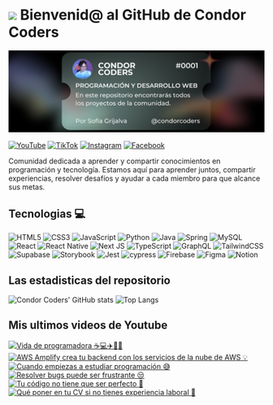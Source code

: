 # <img src="https://media.giphy.com/media/lGhBlBMIN2XsEteTN3/giphy.gif" width="100"/> Bienvenid@ al GitHub de Condor Coders

![Banner de Condor Coders](banner-github-condor-coders.png)

[![YouTube](https://img.shields.io/badge/YouTube-%23FF0000.svg?style=for-the-badge&logo=YouTube&logoColor=white)](https://www.youtube.com/@condorcoders)
[![TikTok](https://img.shields.io/badge/TikTok-%23000000.svg?style=for-the-badge&logo=TikTok&logoColor=white)](https://www.tiktok.com/@condorcoders)
[![Instagram](https://img.shields.io/badge/Instagram-%23E4405F.svg?style=for-the-badge&logo=Instagram&logoColor=white)](https://www.instagram.com/condorcoders/)
[![Facebook](https://img.shields.io/badge/Facebook-%231877F2.svg?style=for-the-badge&logo=Facebook&logoColor=white)](https://www.facebook.com/condorcoders/)

Comunidad dedicada a aprender y compartir conocimientos en programación y tecnología. Estamos aquí para aprender juntos, compartir experiencias, resolver desafíos y ayudar a cada miembro para que alcance sus metas.

## Tecnologias 💻
![HTML5](https://img.shields.io/badge/html5-%23E34F26.svg?style=for-the-badge&logo=html5&logoColor=white)
![CSS3](https://img.shields.io/badge/css3-%231572B6.svg?style=for-the-badge&logo=css3&logoColor=white)
![JavaScript](https://img.shields.io/badge/javascript-%23323330.svg?style=for-the-badge&logo=javascript&logoColor=%23F7DF1E)
![Python](https://img.shields.io/badge/python-3670A0?style=for-the-badge&logo=python&logoColor=ffdd54)
![Java](https://img.shields.io/badge/java-%23ED8B00.svg?style=for-the-badge&logo=openjdk&logoColor=white)
![Spring](https://img.shields.io/badge/spring-%236DB33F.svg?style=for-the-badge&logo=spring&logoColor=white)
![MySQL](https://img.shields.io/badge/mysql-%2300f.svg?style=for-the-badge&logo=mysql&logoColor=white)
<br/>
![React](https://img.shields.io/badge/react-%2320232a.svg?style=for-the-badge&logo=react&logoColor=%2361DAFB)
![React Native](https://img.shields.io/badge/react_native-%2320232a.svg?style=for-the-badge&logo=react&logoColor=%2361DAFB)
![Next JS](https://img.shields.io/badge/Next-black?style=for-the-badge&logo=next.js&logoColor=white)
![TypeScript](https://img.shields.io/badge/typescript-%23007ACC.svg?style=for-the-badge&logo=typescript&logoColor=white)
![GraphQL](https://img.shields.io/badge/-GraphQL-E10098?style=for-the-badge&logo=graphql&logoColor=white)
![TailwindCSS](https://img.shields.io/badge/tailwindcss-%2338B2AC.svg?style=for-the-badge&logo=tailwind-css&logoColor=white)
<br/>
![Supabase](https://img.shields.io/badge/Supabase-3ECF8E?style=for-the-badge&logo=supabase&logoColor=white)
![Storybook](https://img.shields.io/badge/-Storybook-FF4785?style=for-the-badge&logo=storybook&logoColor=white)
![Jest](https://img.shields.io/badge/-jest-%23C21325?style=for-the-badge&logo=jest&logoColor=white)
![cypress](https://img.shields.io/badge/-cypress-%23E5E5E5?style=for-the-badge&logo=cypress&logoColor=058a5e)
![Firebase](https://img.shields.io/badge/Firebase-039BE5?style=for-the-badge&logo=Firebase&logoColor=white)
![Figma](https://img.shields.io/badge/figma-%23F24E1E.svg?style=for-the-badge&logo=figma&logoColor=white)
![Notion](https://img.shields.io/badge/Notion-%23000000.svg?style=for-the-badge&logo=notion&logoColor=white)

## Las estadisticas del repositorio
![Condor Coders' GitHub stats](https://github-readme-stats.vercel.app/api?username=condorcoders&show_icons=true&theme=dark) ![Top Langs](https://github-readme-stats.vercel.app/api/top-langs/?username=condorcoders&layout=compact&theme=dark)

## Mis ultimos videos de Youtube
<!-- BEGIN YOUTUBE-CARDS -->
[![Vida de programadora ☕️💻✈️🌙🍕](https://ytcards.demolab.com/?id=ADCnOu9h7M4&title=Vida+de+programadora+%E2%98%95%EF%B8%8F%F0%9F%92%BB%E2%9C%88%EF%B8%8F%F0%9F%8C%99%F0%9F%8D%95&lang=en&timestamp=1704993374&background_color=%230d1117&title_color=%23ffffff&stats_color=%23dedede&max_title_lines=1&width=250&border_radius=5 "Vida de programadora ☕️💻✈️🌙🍕")](https://www.youtube.com/watch?v=ADCnOu9h7M4)
[![AWS Amplify crea tu backend con los servicios de la nube de AWS 💡](https://ytcards.demolab.com/?id=hewnYoAjJ0M&title=AWS+Amplify+crea+tu+backend+con+los+servicios+de+la+nube+de+AWS+%F0%9F%92%A1&lang=en&timestamp=1704474026&background_color=%230d1117&title_color=%23ffffff&stats_color=%23dedede&max_title_lines=1&width=250&border_radius=5 "AWS Amplify crea tu backend con los servicios de la nube de AWS 💡")](https://www.youtube.com/watch?v=hewnYoAjJ0M)
[![Cuando empiezas a estudiar programación 😅](https://ytcards.demolab.com/?id=N9l1KtDV3y4&title=Cuando+empiezas+a+estudiar+programaci%C3%B3n+%F0%9F%98%85&lang=en&timestamp=1704391326&background_color=%230d1117&title_color=%23ffffff&stats_color=%23dedede&max_title_lines=1&width=250&border_radius=5 "Cuando empiezas a estudiar programación 😅")](https://www.youtube.com/watch?v=N9l1KtDV3y4)
[![Resolver bugs puede ser frustrante 😒](https://ytcards.demolab.com/?id=m1tNjm7LJVk&title=Resolver+bugs+puede+ser+frustrante+%F0%9F%98%92&lang=en&timestamp=1703869238&background_color=%230d1117&title_color=%23ffffff&stats_color=%23dedede&max_title_lines=1&width=250&border_radius=5 "Resolver bugs puede ser frustrante 😒")](https://www.youtube.com/watch?v=m1tNjm7LJVk)
[![Tu código no tiene que ser perfecto 🥹](https://ytcards.demolab.com/?id=DUES66jHKEA&title=Tu+c%C3%B3digo+no+tiene+que+ser+perfecto+%F0%9F%A5%B9&lang=en&timestamp=1703782814&background_color=%230d1117&title_color=%23ffffff&stats_color=%23dedede&max_title_lines=1&width=250&border_radius=5 "Tu código no tiene que ser perfecto 🥹")](https://www.youtube.com/watch?v=DUES66jHKEA)
[![Qué poner en tu CV si no tienes experiencia laboral 🤔](https://ytcards.demolab.com/?id=cY3WAM1pUXo&title=Qu%C3%A9+poner+en+tu+CV+si+no+tienes+experiencia+laboral+%F0%9F%A4%94&lang=en&timestamp=1703267607&background_color=%230d1117&title_color=%23ffffff&stats_color=%23dedede&max_title_lines=1&width=250&border_radius=5 "Qué poner en tu CV si no tienes experiencia laboral 🤔")](https://www.youtube.com/watch?v=cY3WAM1pUXo)
<!-- END YOUTUBE-CARDS -->
